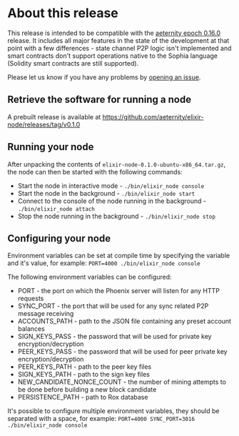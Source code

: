 # About this release
This release is intended to be compatible with the [aeternity epoch 0.16.0](https://github.com/aeternity/epoch/releases/tag/v0.16.0) release. It includes all major features in the state of the development at that point with a few differences - state channel P2P logic isn't implemented and smart contracts don't support operations native to the Sophia language (Solidity smart contracts are still supported).

Please let us know if you have any problems by [opening an issue](https://github.com/aeternity/elixir-node/issues).

## Retrieve the software for running a node
A prebuilt release is available at https://github.com/aeternity/elixir-node/releases/tag/v0.1.0
## Running your node
After unpacking the contents of `elixir-node-0.1.0-ubuntu-x86_64.tar.gz`, the node can then be started with the following commands:

* Start the node in interactive mode - `./bin/elixir_node console`
* Start the node in the background - `./bin/elixir_node start`
* Connect to the console of the node running in the background - `./bin/elixir_node attach`
* Stop the node running in the background - `./bin/elixir_node stop`
## Configuring your node
Environment variables can be set at compile time by specifying the variable and it's value, for example:
`PORT=4000 ./bin/elixir_node console`

The following environment variables can be configured:
* PORT - the port on which the Phoenix server will listen for any HTTP requests
* SYNC_PORT - the port that will be used for any sync related P2P message receiving
* ACCOUNTS_PATH - path to the JSON file containing any preset account balances
* SIGN_KEYS_PASS - the password that will be used for private key encryption/decryption
* PEER_KEYS_PASS - the password that will be used for peer private key encryption/decryption
* PEER_KEYS_PATH - path to the peer key files
* SIGN_KEYS_PATH - path to the sign key files
* NEW_CANDIDATE_NONCE_COUNT - the number of mining attempts to be done before building a new block candidate
* PERSISTENCE_PATH - path to Rox database

It's possible to configure multiple environment variables, they should be separated with a space, for example:
`PORT=4000 SYNC_PORT=3016 ./bin/elixir_node console`
